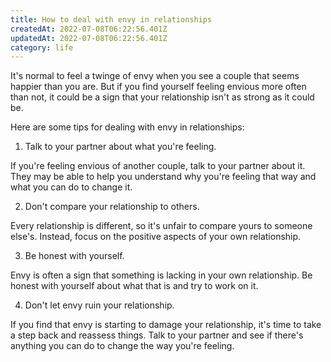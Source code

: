 ```yaml
---
title: How to deal with envy in relationships
createdAt: 2022-07-08T06:22:56.401Z
updatedAt: 2022-07-08T06:22:56.401Z
category: life
---
```


It's normal to feel a twinge of envy when you see a couple that seems happier than you are. But if you find yourself feeling envious more often than not, it could be a sign that your relationship isn't as strong as it could be.

Here are some tips for dealing with envy in relationships:

1. Talk to your partner about what you're feeling.

If you're feeling envious of another couple, talk to your partner about it. They may be able to help you understand why you're feeling that way and what you can do to change it.

2. Don't compare your relationship to others.

Every relationship is different, so it's unfair to compare yours to someone else's. Instead, focus on the positive aspects of your own relationship.

3. Be honest with yourself.

Envy is often a sign that something is lacking in your own relationship. Be honest with yourself about what that is and try to work on it.

4. Don't let envy ruin your relationship.

If you find that envy is starting to damage your relationship, it's time to take a step back and reassess things. Talk to your partner and see if there's anything you can do to change the way you're feeling.
